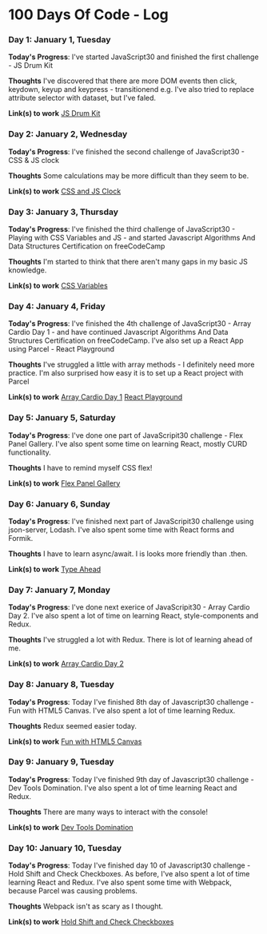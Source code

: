 # 100 Days Of Code - Log

### Day 1: January 1, Tuesday

**Today's Progress**: I've started JavaScript30 and finished the first challenge - JS Drum Kit

**Thoughts** I've discovered that there are more DOM events then click, keydown, keyup and keypress - transitionend e.g. I've also tried to replace attribute selector with dataset, but I've faled.

**Link(s) to work**
[JS Drum Kit](https://github.com/dominikmanowski/javascript30/tree/master/01%20-%20JavaScript%20Drum%20Kit)

### Day 2: January 2, Wednesday

**Today's Progress**: I've finished the second challenge of JavaScript30 - CSS & JS clock

**Thoughts** Some calculations may be more difficult than they seem to be.

**Link(s) to work**
[CSS and JS Clock](https://github.com/dominikmanowski/javascript30/tree/master/02%20-%20JS%20and%20CSS%20Clock)

### Day 3: January 3, Thursday

**Today's Progress**: I've finished the third challenge of JavaScript30 - Playing with CSS Variables and JS - and started Javascript Algorithms And Data Structures Certification on freeCodeCamp

**Thoughts** I'm started to think that there aren't many gaps in my basic JS knowledge.

**Link(s) to work**
[CSS Variables](https://github.com/dominikmanowski/javascript30/tree/master/03%20-%20CSS%20Variables)

### Day 4: January 4, Friday

**Today's Progress**: I've finished the 4th challenge of JavaScript30 - Array Cardio Day 1 - and have continued Javascript Algorithms And Data Structures Certification on freeCodeCamp. I've also set up a React App using Parcel - React Playground

**Thoughts** I've struggled a little with array methods - I definitely need more practice. I'm also surprised how easy it is to set up a React project with Parcel

**Link(s) to work**
[Array Cardio Day 1](https://github.com/dominikmanowski/javascript30/tree/master/04%20-%20Array%20Cardio%20Day%201)
[React Playground](https://github.com/dominikmanowski/react-playground)

### Day 5: January 5, Saturday

**Today's Progress**: I've done one part of JavaScripit30 challenge - Flex Panel Gallery. I've also spent some time on learning React, mostly CURD functionality.

**Thoughts** I have to remind myself CSS flex!

**Link(s) to work**
[Flex Panel Gallery](https://github.com/dominikmanowski/javascript30/tree/master/05%20-%20Flex%20Panel%20Gallery)

### Day 6: January 6, Sunday

**Today's Progress**: I've finished next part of JavaScripit30 challenge using json-server, Lodash. I've also spent some time with React forms and Formik.

**Thoughts** I have to learn async/await. I is looks more friendly than .then.

**Link(s) to work**
[Type Ahead](https://github.com/dominikmanowski/javascript30/tree/master/06%20-%20Type%20Ahead)

### Day 7: January 7, Monday

**Today's Progress**: I've done next exerice of JavaScripit30 - Array Cardio Day 2. I've also spent a lot of time on learning React, style-components and Redux.

**Thoughts** I've struggled a lot with Redux. There is lot of learning ahead of me.

**Link(s) to work**
[Array Cardio Day 2](https://github.com/dominikmanowski/javascript30/tree/master/07%20-%20Array%20Cardio%20Day%202)

### Day 8: January 8, Tuesday

**Today's Progress**: Today I've finished 8th day of Javascript30 challenge - Fun with HTML5 Canvas. I've also spent a lot of time learning Redux.

**Thoughts** Redux seemed easier today.

**Link(s) to work**
[Fun with HTML5 Canvas](https://github.com/dominikmanowski/javascript30/tree/master/08%20-%20Fun%20with%20HTML5%20Canvas)

### Day 9: January 9, Tuesday

**Today's Progress**: Today I've finished 9th day of Javascript30 challenge - Dev Tools Domination. I've also spent a lot of time learning React and Redux.

**Thoughts** There are many ways to interact with the console!

**Link(s) to work**
[Dev Tools Domination](https://github.com/dominikmanowski/javascript30/tree/master/09%20-%20Dev%20Tools%20Domination)

### Day 10: January 10, Tuesday

**Today's Progress**: Today I've finished day 10 of Javascript30 challenge - Hold Shift and Check Checkboxes. As before, I've also spent a lot of time learning React and Redux. I've also spent some time with Webpack, because Parcel was causing problems.

**Thoughts** Webpack isn't as scary as I thought.

**Link(s) to work**
[Hold Shift and Check Checkboxes](https://github.com/dominikmanowski/javascript30/tree/master/10%20-%20Hold%20Shift%20and%20Check%20Checkboxes)
